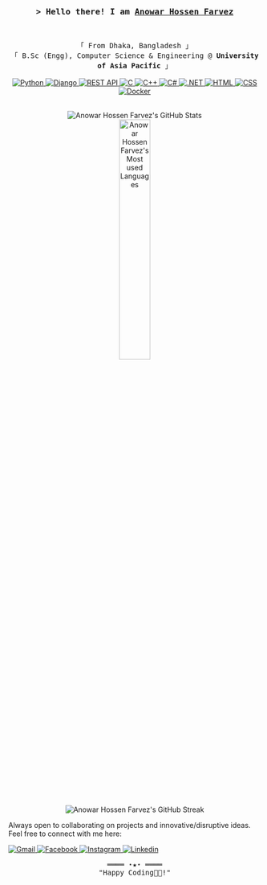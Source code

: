 <!-- Intro  -->
<h3 align="center">
        <samp>&gt; Hello there! I am
                <b><a target="_blank" href="https://capt-farvez.github.io/">Anowar Hossen Farvez</a></b>
        </samp>
</h3>
<br>

<p align="center">
        <!-- Organisation  -->
        <samp>
                「 From Dhaka, Bangladesh 」
                <br>
                「 B.Sc (Engg), Computer Science & Engineering @<b> University of Asia Pacific</b> 」
                <br>
                <br>
        </samp>
        <!-- Programming Languages -->
        <!-- Python -->
        <a href="https://github.com/capt-farvez?tab=repositories" target="_blank"><img alt="Python"
                        src="https://img.shields.io/badge/-Python-3776AB?style=flat-square&logo=Python&logoColor=white">
        </a>
        <!-- Django -->
        <a href="https://github.com/capt-farvez?tab=repositories" target="_blank"><img alt="Django"
                src="https://img.shields.io/badge/-Django-092E20?style=flat-square&logo=Django&logoColor=white">
        </a>
        <!-- REST API -->
        <a href="https://github.com/capt-farvez?tab=repositories" target="_blank"><img alt="REST API"
                src="https://img.shields.io/badge/-REST%20API-6DB33F?style=flat-square&logo=api&logoColor=white">
        </a>
        <!-- C -->
        <a href="https://github.com/capt-farvez?tab=repositories" target="_blank"><img alt="C"
                src="https://img.shields.io/badge/-C-A8B9CC?style=flat-square&logo=C&logoColor=white">
        </a>
        <!-- C++ -->
        <a href="https://github.com/capt-farvez?tab=repositories" target="_blank"><img alt="C++"
                        src="https://img.shields.io/badge/-C++-9b3675?style=flat-square&logo=C%2B%2B&logoColor=white">
        </a>
        <!-- C# -->
        <a href="https://github.com/capt-farvez?tab=repositories" target="_blank"><img alt="C#"
                src="https://img.shields.io/badge/-C%23-239120?style=flat-square&logo=C-Sharp&logoColor=white">
        </a>
        <!-- .NET -->
        <a href="https://github.com/capt-farvez?tab=repositories" target="_blank"><img alt=".NET"
                src="https://img.shields.io/badge/-.NET-512BD4?style=flat-square&logo=dotnet&logoColor=white">
        </a>
        <!-- HTML -->
        <a href="https://github.com/capt-farvez?tab=repositories" target="_blank"><img alt="HTML"
                        src="https://img.shields.io/badge/-HTML-E34F26?style=flat-square&logo=HTML5&logoColor=white">
        </a>
        <!-- CSS  -->
        <a href="https://github.com/capt-farvez?tab=repositories" target="_blank"><img alt="CSS"
                        src="https://img.shields.io/badge/-CSS-1572B6?style=flat-square&logo=CSS3&logoColor=white">
        </a>
        <!-- Docker -->
        <a href="https://github.com/capt-farvez?tab=repositories" target="_blank"><img alt="Docker"
                src="https://img.shields.io/badge/-Docker-2496ED?style=flat-square&logo=Docker&logoColor=white">
        </a>

</p>

<!-- Always Visible Details Section-->
<p align="center">
        <br>
        <!-- Activity Widget -->
        <img alt="Anowar Hossen Farvez's GitHub Stats"
                src="https://github-readme-stats-one-bice.vercel.app/api?username=capt-farvez&theme=dark&hide_border=false&show_icons=true&include_all_commits=true&count_private=true&role=OWNER,ORGANIZATION_MEMBER,COLLABORATOR" />
        <br>
        <img alt="Anowar Hossen Farvez's Most used Languages"
                src="https://github-readme-stats.vercel.app/api/top-langs?username=capt-farvez&show_icons=true&locale=en&&theme=dark&layout=compact" width="35%" />
        <br>
        <img alt="Anowar Hossen Farvez's GitHub Streak" 
                src="https://nirzak-streak-stats.vercel.app?user=capt-farvez&theme=dark" />
        <br>
        <samp>
        <!-- Social Links -->
        <p>Always open to collaborating on projects and innovative/disruptive ideas. Feel free to connect with me here:</p>
        <!-- Gmail -->
        <a href="mailto:farvez.capt@gmail.com" target="_blank"><img alt="Gmail"
                src="https://img.shields.io/badge/-Gmail-EA4335?style=flat-square&logo=Gmail&logoColor=white">
        </a>
        <!-- Facebook -->
        <a href="https://www.facebook.com/farvez165" target="_blank"><img alt="Facebook"
                src="https://img.shields.io/badge/-Facebook-1877F2?style=flat-square&logo=Facebook&logoColor=white">
        </a>
        <!-- Instagram -->
        <a href="https://www.instagram.com/temp__null/" target="_blank"><img alt="Instagram"
                src="https://img.shields.io/badge/-Instagram-E4405F?style=flat-square&logo=Instagram&logoColor=white">
        </a>
        <!-- Linkedin -->
        <a href="https://www.linkedin.com/in/farvez/" target="_blank"><img alt="Linkedin"
                src="https://img.shields.io/badge/-Linkedin-0A66C2?style=flat-square&logo=Linkedin&logoColor=white">
        </a>
        </samp>        
</p>

<!-- Footer -->
<samp>
    <p align="center">
        ════ ⋆★⋆ ════
        <br>
        "Happy Coding👨‍💻!"
    </p>
</samp>
